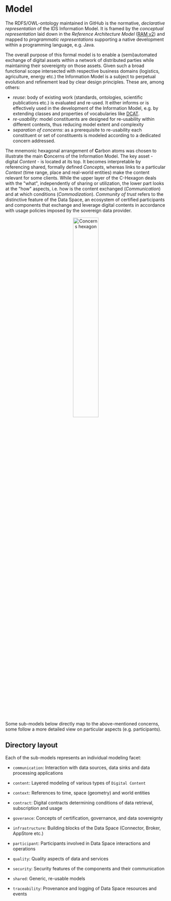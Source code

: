 # Model

The RDFS/OWL-ontology maintained in GitHub is the normative, *declarative representation* of the IDS Information Model. It is framed by the *conceptual representation* laid down in the *Reference Architecture Model* ([RAM v2](https://www.internationaldataspaces.org/publications/idsa-ram/)) and mapped to *programmatic representations* supporting a native development within a programming language, e.g. Java. 

The overall purpose of this formal model is to enable a (semi)automated exchange of digital assets within a network of distributed parties while maintaining their sovereignty on those assets. Given such a broad functional scope intersected with respective business domains (logistics, agriculture, energy etc.) the Information Model is a subject to perpetual evolution and refinement lead by clear design principles. These are, among others:
- *reuse*: body of existing work (standards, ontologies, scientific publications etc.) is evaluated and re-used. It either informs or is effectively used in the development of the Information Model, e.g. by extending classes and properties of vocabularies like [DCAT](https://www.w3.org/TR/vocab-dcat/).
- *re-usability*: model constituents are designed for re-usability within different contexts, thus reducing model extent and complexity
- *separation of concerns*: as a prerequisite to re-usability each constituent or set of constituents is modeled according to a dedicated concern addressed.

The mnemonic hexagonal arrangement of **C**arbon atoms was chosen to illustrate the main **C**oncerns of the Information Model. The key asset - digital *Content* - is located at its top. It becomes interpretable by referencing shared, formally defined  *Concepts*, whereas links to a particular *Context* (time range, place and real-world entities) make the content relevant for some clients. While the upper layer of the C-Hexagon deals with the "what", independently of sharing or utilization, the lower part looks at the "how" aspects, i.e. how is the content exchanged (*Communication*) and at which conditions (*Commodization*). *Community of trust* refers to the distinctive feature of the Data Space, an ecosystem of certified participants and components that exchange and leverage digital contents in accordance with usage policies imposed by the sovereign data provider. 

<div align="center"><img alt="Concerns hexagon" src="https://raw.githubusercontent.com/IndustrialDataSpace/InformationModel/develop/images/Hexagon_simple.jpg" width="40%" /></div>

Some sub-models below directly map to the above-mentioned concerns, some follow a more detailed view on particular aspects (e.g. participants). 

## Directory layout
Each of the sub-models represents an individual modeling facet:
- `communication`: Interaction with data sources, data sinks and data processing applications
- `content`: Layered modeling of various types of `Digital Content`
- `context`: References to time, space (geometry) and world entities

- `contract`: Digital contracts determining conditions of data retrieval, subscription and usage
- `goverance`: Concepts of certification, governance, and data sovereignty
- `infrastructure`: Building blocks of the Data Space (Connector, Broker, AppStore etc.)
- `participant`: Participants involved in Data Space interactions and operations
- `quality`: Quality aspects of data and services
- `security`: Security features of the components and their communication
- `shared`: Generic, re-usable models
- `traceability`: Provenance and logging of Data Space resources and events
